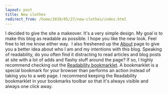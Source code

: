 ```yaml
---
layout: post
title: New clothes
redirect_from: /home/2010/05/27/new-clothes/index.html
---
```

<p>I decided to give the site a makeover. It's a very simple design. My goal is to make this blog as readable as possible. I hope you like the new look. Feel free to let me know either way.  I also freshened up the <a href="../about/">About</a> page to give  you a better idea about who I am and my intentions with this blog.
Speaking of readability, do you often find it distracting to read articles and blog posts at site with a lot of adds and flashy stuff around the page? If so, I highly recommend checking out the <a href="http://lab.arc90.com/experiments/readability/">Readability bookmarklet</a>. A bookmarklet is a special bookmark for your browser than performs an action instead of taking you to a web page. I recommend keeping the Readability bookmarklet in your bookmarks toolbar so that it's always visible and always one click away.</p>
